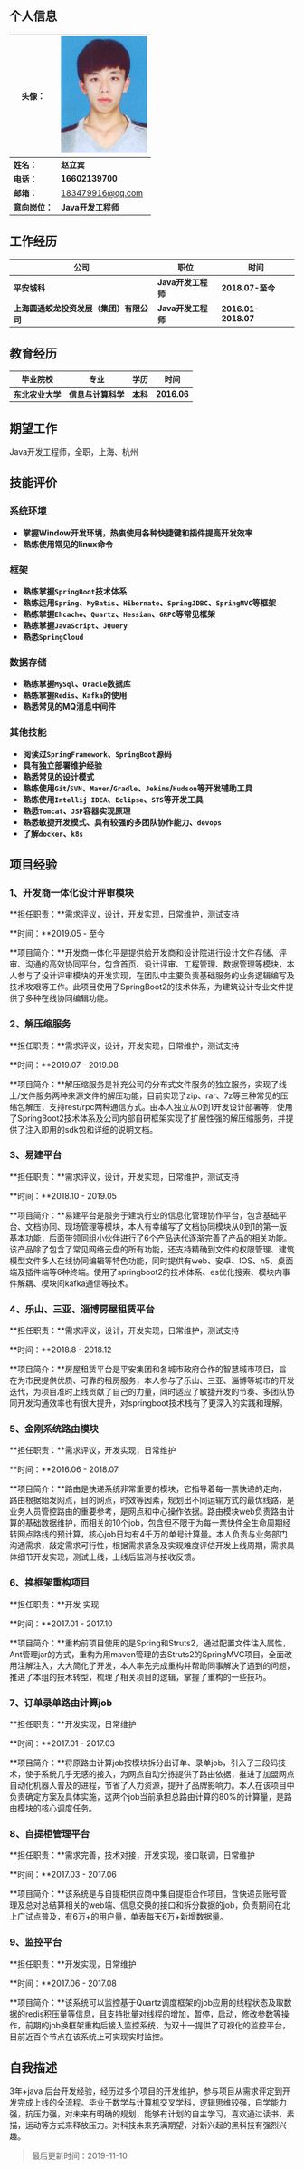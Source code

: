 ## 个人信息

| 头像：         | ![](index/my-picture.png) |
| -------------- | ------------------------- |
| **姓名：**     | **赵立宾**                |
| **电话：**     | **16602139700**           |
| **邮箱：**     | 183479916@qq.com          |
| **意向岗位：** | **Java开发工程师**        |

## 工作经历

| 公司                        | 职位               | 时间                |
| ---------------------------------------- | ------------------ | ------------------- |
| **平安城科**                             | **Java开发工程师** | **2018.07-至今**    |
| **上海圆通蛟龙投资发展（集团）有限公司** | **Java开发工程师** | **2016.01-2018.07** |

## 教育经历

| 毕业院校         | 专业               | 学历     | 时间        |
| ---------------- | ------------------ | -------- | ----------- |
| **东北农业大学** | **信息与计算科学** | **本科** | **2016.06** |

## 期望工作

Java开发工程师，全职，上海、杭州

## 技能评价

### 系统环境

- **掌握Window开发环境，热衷使用各种快捷键和插件提高开发效率**
- **熟练使用常见的linux命令**

### 框架

- **熟练掌握`SpringBoot`技术体系**
- **熟练运用`Spring`、`MyBatis`、`Hibernate`、`SpringJDBC`、`SpringMVC`等框架**
- **熟练掌握`Ehcache`、`Quartz`、`Hessian`、`GRPC`等常见框架**
- **熟练掌握`JavaScript`、`JQuery`**
- **熟悉`SpringCloud`**

### 数据存储

- **熟练掌握`MySql`、`Oracle`数据库**
- **熟练掌握`Redis`、`Kafka`的使用**
- **熟悉常见的MQ消息中间件**

### 其他技能

- **阅读过`SpringFramework`、`SpringBoot`源码**
- **具有独立部署维护经验**
- **熟悉常见的设计模式**
- **熟练使用`Git`/`SVN`、`Maven`/`Gradle`、`Jekins`/`Hudson`等开发辅助工具**
- **熟练使用`Intellij IDEA`、`Eclipse`、`STS`等开发工具**
- **熟悉`Tomcat`、`JSP`容器实现原理**
- **熟悉敏捷开发模式、具有较强的多团队协作能力、`devops`**
- **了解`docker`、`k8s`**

## 项目经验

### 1、开发商一体化设计评审模块	

**担任职责：**需求评议，设计，开发实现，日常维护，测试支持	

**时间：**2019.05 - 至今

**项目简介：**开发商一体化平是提供给开发商和设计院进行设计文件存储、评审、沟通的高效协同平台，包含首页、设计评审、工程管理、数据管理等模块，本人参与了设计评审模块的开发实现，在团队中主要负责基础服务的业务逻辑编写及技术攻艰等工作。此项目使用了SpringBoot2的技术体系，为建筑设计专业文件提供了多种在线协同编辑功能。

### 2、解压缩服务	

**担任职责：**需求评议，设计，开发实现，日常维护，测试支持	

**时间：**2019.07 - 2019.08

**项目简介：**解压缩服务是补充公司的分布式文件服务的独立服务，实现了线上/文件服务两种来源文件的解压功能，目前实现了zip、rar、7z等三种常见的压缩包解压，支持rest/rpc两种通信方式。由本人独立从0到1开发设计部署等，使用了SpringBoot2技术体系及公司内部自研框架实现了扩展性强的解压缩服务，并提供了注入即用的sdk包和详细的说明文档。

### 3、易建平台	

**担任职责：**需求评议，设计，开发实现，日常维护，测试支持	

**时间：**2018.10 - 2019.05

**项目简介：**易建平台是服务于建筑行业的信息化管理协作平台，包含基础平台、文档协同、现场管理等模块，本人有幸编写了文档协同模块从0到1的第一版基本功能，后面带领同组小伙伴进行了6个产品迭代逐渐完善了产品的相关功能。该产品除了包含了常见网络云盘的所有功能，还支持精确到文件的权限管理、建筑模型文件多人在线协同编辑等特色功能，同时提供有web、安卓、IOS、h5、桌面端及插件端等6种终端。使用了springboot2的技术体系、es优化搜索、模块内事件解耦、模块间kafka通信等技术。

### 4、乐山、三亚、淄博房屋租赁平台	

**担任职责：**需求评议，设计，开发实现，日常维护，测试支持

**时间：**2018.8 - 2018.12

**项目简介：**房屋租赁平台是平安集团和各城市政府合作的智慧城市项目，旨在为市民提供优质、可靠的租房服务，本人参与了乐山、三亚、淄博等城市的开发迭代，为项目准时上线贡献了自己的力量，同时适应了敏捷开发的节奏、多团队协同开发沟通效率也有很大提升，对springboot技术栈有了更深入的实践和理解。

### 5、金刚系统路由模块	

**担任职责：**需求评议，开发实现，日常维护

**时间：**2016.06 - 2018.07

**项目简介：**路由是快递系统非常重要的模块，它指导着每一票快递的走向，路由根据始发网点，目的网点，时效等因素，规划出不同运输方式的最优线路，是业务人员管控路由的重要参考，是网点和中心操作依据。路由模块web负责路由计算的基础数据维护，而相关的10个job，包含但不限于为每一票快件全生命周期经转网点路线的预计算，核心job日均有4千万的单号计算量。本人负责与业务部门沟通需求，敲定需求可行性，根据需求紧急及实现难度评估开发上线周期，需求具体细节开发实现，测试上线，上线后监测与接收反馈。

### 6、换框架重构项目	

**担任职责：**开发 实现 	

**时间：**2017.01 - 2017.10  

**项目简介：**重构前项目使用的是Spring和Struts2，通过配置文件注入属性，Ant管理jar的方式，重构为用maven管理的去Struts2的SpringMVC项目，全面改用注解注入，大大简化了开发，本人率先完成重构并帮助同事解决了遇到的问题，推进了本组的技术转型，梳理了相关项目的逻辑，掌握了重构的一些技巧。

### 7、订单录单路由计算job 	

**担任职责：**开发实现，日常维护

**时间：**2017.01 - 2017.03  

**项目简介：**将原路由计算job按模块拆分出订单、录单job，引入了三段码技术，使子系统几乎无感的接入，为网点自动分拣提供了路由依据，推进了加盟网点自动化机器人普及的进程，节省了人力资源，提升了品牌影响力。本人在该项目中负责确定方案及具体实施，这两个job当前承担总路由计算的80%的计算量，是路由模块的核心调度任务。

### 8、自提柜管理平台 	

**担任职责：**需求完善，技术对接，开发实现，接口联调，日常维护  	

**时间：**2017.03 - 2017.06  

**项目简介：**该系统是与自提柜供应商中集自提柜合作项目，含快递员账号管理及总对总结算相关的web端、信息交换的接口和拆分数据的job，负责期间在北上广试点普及，有6万+的用户量，单表每天6万+新增数据量。 

### 9、监控平台 	

**担任职责：**开发实现，日常维护  	

**时间：**2017.06 - 2017.08  

**项目简介：**该系统可以监控基于Quartz调度框架的job应用的线程状态及取数据的redis积压量等信息，且支持批量对线程的增加，暂停，启动，修改参数等操作，前期的job换框架重构后接入监控系统，为双十一提供了可视化的监控平台，目前近百个节点在该系统上可实现实时监控。

## 自我描述

3年+java 后台开发经验，经历过多个项目的开发维护，参与项目从需求评定到开发完成上线的全流程。毕业于数学与计算机交叉学科，逻辑思维较强，自学能力强，抗压力强，对未来有明确的规划，能够有计划的自主学习，喜欢通过读书，素描，运动等方式来释放压力。对科技未来充满期望，对新兴起的黑科技有强烈兴趣。

> 最后更新时间：2019-11-10